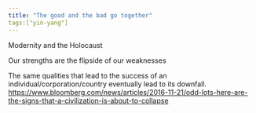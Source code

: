 ```yaml
---
title: "The good and the bad go together"
tags:["yin-yang"]
---
```


Modernity and the Holocaust

Our strengths are the flipside of our weaknesses

The same qualities that lead to the success of an individual/corporation/country eventually lead to its downfall. <https://www.bloomberg.com/news/articles/2016-11-21/odd-lots-here-are-the-signs-that-a-civilization-is-about-to-collapse>